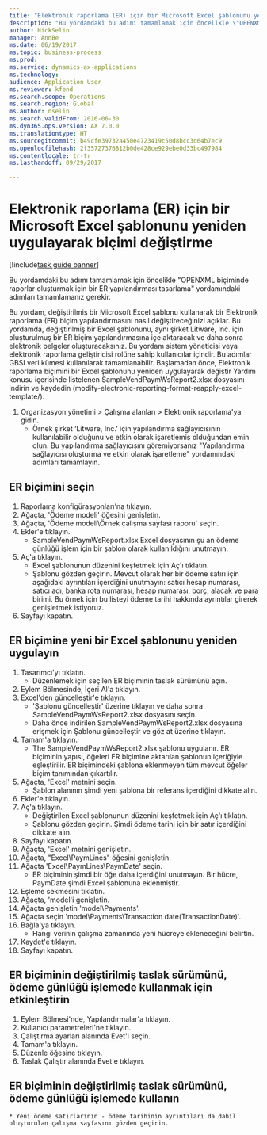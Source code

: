 ```yaml
--- 
title: "Elektronik raporlama (ER) için bir Microsoft Excel şablonunu yeniden uygulayarak biçimi değiştirme"
description: "Bu yordamdaki bu adımı tamamlamak için öncelikle \"OPENXML biçiminde raporlar oluşturmak için bir ER yapılandırması tasarlama\" yordamındaki adımları tamamlamanız gerekir."
author: NickSelin
manager: AnnBe
ms.date: 06/19/2017
ms.topic: business-process
ms.prod: 
ms.service: dynamics-ax-applications
ms.technology: 
audience: Application User
ms.reviewer: kfend
ms.search.scope: Operations
ms.search.region: Global
ms.author: nselin
ms.search.validFrom: 2016-06-30
ms.dyn365.ops.version: AX 7.0.0
ms.translationtype: HT
ms.sourcegitcommit: b49cfe39732a450e4723419c50d8bcc3d64b7ec9
ms.openlocfilehash: 2f35727376812b0de428ce929ebe0d33bc497984
ms.contentlocale: tr-tr
ms.lasthandoff: 09/29/2017

---
```

# <a name="modify-a-format-by-reapplying-a-microsoft-excel-template-for-electronic-reporting-er"></a>Elektronik raporlama (ER) için bir Microsoft Excel şablonunu yeniden uygulayarak biçimi değiştirme

[!include[task guide banner](../../includes/task-guide-banner.md)]

Bu yordamdaki bu adımı tamamlamak için öncelikle "OPENXML biçiminde raporlar oluşturmak için bir ER yapılandırması tasarlama" yordamındaki adımları tamamlamanız gerekir.

Bu yordam, değiştirilmiş bir Microsoft Excel şablonu kullanarak bir Elektronik raporlama (ER) biçim yapılandırmasını nasıl değiştireceğinizi açıklar. Bu yordamda, değiştirilmiş bir Excel şablonunu, aynı şirket Litware, Inc. için oluşturulmuş bir ER biçim yapılandırmasına içe aktaracak ve daha sonra elektronik belgeler oluşturacaksınız. Bu yordam sistem yöneticisi veya elektronik raporlama geliştiricisi rolüne sahip kullanıcılar içindir. Bu adımlar GBSI veri kümesi kullanılarak tamamlanabilir. Başlamadan önce, Elektronik raporlama biçimini bir Excel şablonunu yeniden uygulayarak değiştir Yardım konusu içerisinde listelenen SampleVendPaymWsReport2.xlsx dosyasını indirin ve kaydedin (modify-electronic-reporting-format-reapply-excel-template/).

1. Organizasyon yönetimi > Çalışma alanları > Elektronik raporlama'ya gidin.
    * Örnek şirket ‘Litware, Inc.’ için yapılandırma sağlayıcısının kullanılabilir olduğunu ve etkin olarak işaretlemiş olduğundan emin olun. Bu yapılandırma sağlayıcısını göremiyorsanız "Yapılandırma sağlayıcısı oluşturma ve etkin olarak işaretleme" yordamındaki adımları tamamlayın.  

## <a name="select-the-er-format"></a>ER biçimini seçin
1. Raporlama konfigürasyonları'na tıklayın.
2. Ağaçta, 'Ödeme modeli' öğesini genişletin.
3. Ağaçta, 'Ödeme modeli\Örnek çalışma sayfası raporu' seçin.
4. Ekler'e tıklayın.
    * SampleVendPaymWsReport.xlsx Excel dosyasının şu an ödeme günlüğü işlem için bir şablon olarak kullanıldığını unutmayın.   
5. Aç'a tıklayın.
    * Excel şablonunun düzenini keşfetmek için Aç'ı tıklatın.  
    * Şablonu gözden geçirin. Mevcut olarak her bir ödeme satırı için aşağıdaki ayrıntıları içerdiğini unutmayın: satıcı hesap numarası, satıcı adı, banka rota numarası, hesap numarası, borç, alacak ve para birimi. Bu örnek için bu listeyi ödeme tarihi hakkında ayrıntılar girerek genişletmek istiyoruz.   
6. Sayfayı kapatın.

## <a name="reapply-a-new-excel-template-to-er-format"></a>ER biçimine yeni bir Excel şablonunu yeniden uygulayın
1. Tasarımcı'yı tıklatın.
    * Düzenlemek için seçilen ER biçiminin taslak sürümünü açın.  
2. Eylem Bölmesinde, İçeri Al'a tıklayın.
3. Excel'den güncelleştir'e tıklayın.
    * 'Şablonu güncelleştir' üzerine tıklayın ve daha sonra SampleVendPaymWsReport2.xlsx dosyasını seçin.  
    * Daha önce indirilen SampleVendPaymWsReport2.xlsx dosyasına erişmek için Şablonu güncelleştir ve göz at üzerine tıklayın.  
4. Tamam'a tıklayın.
    * The SampleVendPaymWsReport2.xlsx şablonu uygulanır. ER biçiminin yapısı, öğeleri ER biçimine aktarılan şablonun içeriğiyle eşleştirilir. ER biçimindeki şablona eklenmeyen tüm mevcut öğeler biçim tanımından çıkartılır.  
5. Ağaçta, 'Excel' metnini seçin.
    * Şablon alanının şimdi yeni şablona bir referans içerdiğini dikkate alın.   
6. Ekler'e tıklayın.
7. Aç'a tıklayın.
    * Değiştirilen Excel şablonunun düzenini keşfetmek için Aç'ı tıklatın.  
    * Şablonu gözden geçirin. Şimdi ödeme tarihi için bir satır içerdiğini dikkate alın.   
8. Sayfayı kapatın.
9. Ağaçta, 'Excel' metnini genişletin.
10. Ağaçta, "Excel\PaymLines" öğesini genişletin.
11. Ağaçta 'Excel\PaymLines\PaymDate' seçin.
    * ER biçiminin şimdi bir öğe daha içerdiğini unutmayın. Bir hücre, PaymDate şimdi Excel şablonuna eklenmiştir.  
12. Eşleme sekmesini tıklatın.
13. Ağaçta, 'model'i genişletin.
14. Ağaçta genişletin 'model\Payments'.
15. Ağaçta seçin 'model\Payments\Transaction date(TransactionDate)'.
16. Bağla'ya tıklayın.
    * Hangi verinin çalışma zamanında yeni hücreye ekleneceğini belirtin.  
17. Kaydet'e tıklayın.
18. Sayfayı kapatın.

## <a name="enable-the-modified-draft-version-of-the-er-format-for-use-in-payment-journal-processing"></a>ER biçiminin değiştirilmiş taslak sürümünü, ödeme günlüğü işlemede kullanmak için etkinleştirin
1. Eylem Bölmesi'nde, Yapılandırmalar'a tıklayın.
2. Kullanıcı parametreleri'ne tıklayın.
3. Çalıştırma ayarları alanında Evet'i seçin.
4. Tamam'a tıklayın.
5. Düzenle öğesine tıklayın.
6. Taslak Çalıştır alanında Evet'e tıklayın.

## <a name="use-the-modified-draft-version-of-the-er-format-for-payment-journal-processing"></a>ER biçiminin değiştirilmiş taslak sürümünü, ödeme günlüğü işlemede kullanın
    * Yeni ödeme satırlarının - ödeme tarihinin ayrıntıları da dahil oluşturulan çalışma sayfasını gözden geçirin.  



